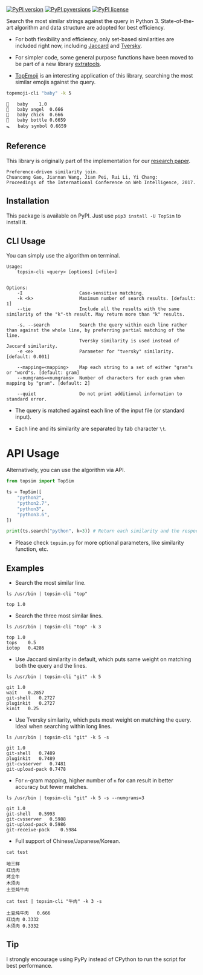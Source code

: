 [![PyPI version](https://img.shields.io/pypi/v/TopSim.svg)](https://pypi.python.org/pypi/TopSim/)
[![PyPI pyversions](https://img.shields.io/pypi/pyversions/TopSim.svg)](https://pypi.python.org/pypi/TopSim/)
[![PyPI license](https://img.shields.io/pypi/l/TopSim.svg)](https://pypi.python.org/pypi/TopSim/)

Search the most similar strings against the query in Python 3. State-of-the-art algorithm and data structure are adopted for best efficiency.

- For both flexibility and efficiency, only set-based similarities are included right now, including [Jaccard](https://en.wikipedia.org/wiki/Jaccard_index) and [Tversky](https://en.wikipedia.org/wiki/Tversky_index).

- For simpler code, some general purpose functions have been moved to be part of a new library [extratools](https://github.com/chuanconggao/extratools).

- [TopEmoji](https://github.com/chuanconggao/TopEmoji) is an interesting application of this library, searching the most similar emojis against the query.

``` bash
topemoji-cli "baby" -k 5
```

``` text
👶	baby	1.0
👼	baby angel	0.666
🐤	baby chick	0.666
🍼	baby bottle	0.6659
🚼	baby symbol	0.6659
```

## Reference

This library is originally part of the implementation for our [research paper](https://dl.acm.org/citation.cfm?doid=3106426.3106484).

``` text
Preference-driven similarity join.
Chuancong Gao, Jiannan Wang, Jian Pei, Rui Li, Yi Chang:
Proceedings of the International Conference on Web Intelligence, 2017.
```

## Installation

This package is available on PyPI. Just use `pip3 install -U TopSim` to install it.

## CLI Usage

You can simply use the algorithm on terminal.

```
Usage:
    topsim-cli <query> [options] [<file>]


Options:
    -I                     Case-sensitive matching.
    -k <k>                 Maximum number of search results. [default: 1]
    --tie                  Include all the results with the same similarity of the "k"-th result. May return more than "k" results.

    -s, --search           Search the query within each line rather than against the whole line, by preferring partial matching of the line.
                           Tversky similarity is used instead of Jaccard similarity.
    -e <e>                 Parameter for "tversky" similarity. [default: 0.001]

    --mapping=<mapping>    Map each string to a set of either "gram"s or "word"s. [default: gram]
    --numgrams=<numgrams>  Number of characters for each gram when mapping by "gram". [default: 2]

    --quiet                Do not print additional information to standard error.
```

* The query is matched against each line of the input file (or standard input).

- Each line and its similarity are separated by tab character `\t`.

# API Usage

Alternatively, you can use the algorithm via API.

``` python
from topsim import TopSim

ts = TopSim([
    "python2",
    "python2.7",
    "python3",
    "python3.6",
])

print(ts.search("python", k=3)) # Return each similarity and the respective line numbers.
```

* Please check `topsim.py` for more optional parameters, like similarity function, etc.

## Examples

* Search the most similar line.

`ls /usr/bin | topsim-cli "top"`

```
top	1.0
```

* Search the three most similar lines.

`ls /usr/bin | topsim-cli "top" -k 3`

```
top	1.0
tops	0.5
iotop	0.4286
```

* Use Jaccard similarity in default, which puts same weight on matching both the query and the lines.

`ls /usr/bin | topsim-cli "git" -k 5`

```
git	1.0
wait	0.2857
git-shell	0.2727
pluginkit	0.2727
kinit	0.25
```

* Use Tversky similarity, which puts most weight on matching the query. Ideal when searching within long lines.

`ls /usr/bin | topsim-cli "git" -k 5 -s`

```
git	1.0
git-shell	0.7489
pluginkit	0.7489
git-cvsserver	0.7481
git-upload-pack	0.7478
```

- For `n`-gram mapping, higher number of `n` for can result in better accuracy but fewer matches.

`ls /usr/bin | topsim-cli "git" -k 5 -s --numgrams=3`

```
git	1.0
git-shell	0.5993
git-cvsserver	0.5988
git-upload-pack	0.5986
git-receive-pack	0.5984
```

- Full support of Chinese/Japanese/Korean.

`cat test`

``` text
地三鲜
红烧肉
烤全牛
木须肉
土豆炖牛肉
```

`cat test | topsim-cli "牛肉" -k 3 -s`

``` text
土豆炖牛肉	0.666
红烧肉	0.3332
木须肉	0.3332
```

## Tip
I strongly encourage using PyPy instead of CPython to run the script for best performance.
